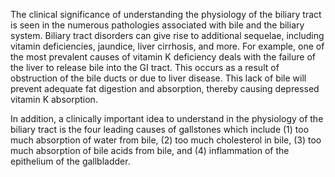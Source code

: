 The clinical significance of understanding the physiology of the biliary tract is seen in the numerous pathologies associated with bile and the biliary system. Biliary tract disorders can give rise to additional sequelae, including vitamin deficiencies, jaundice, liver cirrhosis, and more. For example, one of the most prevalent causes of vitamin K deficiency deals with the failure of the liver to release bile into the GI tract. This occurs as a result of obstruction of the bile ducts or due to liver disease. This lack of bile will prevent adequate fat digestion and absorption, thereby causing depressed vitamin K absorption.

In addition, a clinically important idea to understand in the physiology of the biliary tract is the four leading causes of gallstones which include (1) too much absorption of water from bile, (2) too much cholesterol in bile, (3) too much absorption of bile acids from bile, and (4) inflammation of the epithelium of the gallbladder.